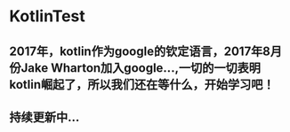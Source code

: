 # KotlinTest
## 2017年，kotlin作为google的钦定语言，2017年8月份Jake Wharton加入google...,一切的一切表明kotlin崛起了，所以我们还在等什么，开始学习吧！ 

## 持续更新中...
